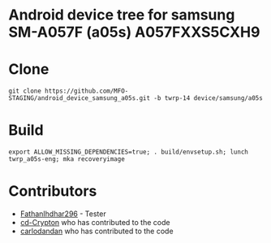 # Android device tree for samsung SM-A057F (a05s) A057FXXS5CXH9

# Clone
    git clone https://github.com/MFO-STAGING/android_device_samsung_a05s.git -b twrp-14 device/samsung/a05s

# Build
    export ALLOW_MISSING_DEPENDENCIES=true; . build/envsetup.sh; lunch twrp_a05s-eng; mka recoveryimage
# Contributors
- [FathanIhdhar296](https://github.com/FathanIhdhar296) - Tester
- [cd-Crypton](https://github.com/cd-Crypton) who has contributed to the code
- [carlodandan](https://github.com/carlodandan) who has contributed to the code
